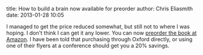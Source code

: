 title: How to build a brain now available for preorder
author: Chris Eliasmith
date: 2013-01-28 10:05

I managed to get the price reduced somewhat, but still not to where I was
hoping. I don't think I can get it any lower. You can now
[preorder the book at Amazon](http://www.amazon.com/How-Build-Brain-Architecture-Architectures/dp/0199794545/). I have been told that purchasing
through Oxford directly, or using one of their flyers at a conference should
get you a 20% savings.

